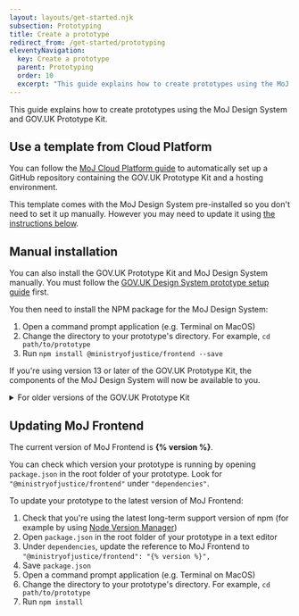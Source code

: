 ```yaml
---
layout: layouts/get-started.njk
subsection: Prototyping
title: Create a prototype
redirect_from: /get-started/prototyping
eleventyNavigation:
  key: Create a prototype
  parent: Prototyping
  order: 10
  excerpt: "This guide explains how to create prototypes using the MoJ Design System and GOV.UK Prototype Kit."
---
```


This guide explains how to create prototypes using the MoJ Design System and GOV.UK Prototype Kit.

## Use a template from Cloud Platform

You can follow the [MoJ Cloud Platform guide](https://user-guide.cloud-platform.service.justice.gov.uk/documentation/getting-started/prototype-kit.html) to automatically set up a GitHub repository containing the GOV.UK Prototype Kit and a hosting environment.

This template comes with the MoJ Design System pre-installed so you don't need to set it up manually. However you may need to update it using [the instructions below](#updating-moj-frontend).

## Manual installation

You can also install the GOV.UK Prototype Kit and MoJ Design System manually. You must follow the [GOV.UK Design System prototype setup guide](https://design-system.service.gov.uk/get-started/prototyping/) first.

You then need to install the NPM package for the MoJ Design System:

1. Open a command prompt application (e.g. Terminal on MacOS)
2. Change the directory to your prototype's directory. For example, `cd path/to/prototype`
3. Run `npm install @ministryofjustice/frontend --save`

If you're using version 13 or later of the GOV.UK Prototype Kit, the components of the MoJ Design System will now be available to you.

<details class="govuk-details">
  <summary class="govuk-details__summary">
    <span class="govuk-details__summary-text">
      For older versions of the GOV.UK Prototype Kit
    </span>
  </summary>
  <div class="govuk-details__text">

If you're using a version of the GOV.UK Prototype Kit before 13, you need to take additional steps to use the MoJ Design System in your prototype:

1. Open `app/assets/javascripts/application.js`
2. Add `window.MOJFrontend.initAll()` below the line that does the same for `GOVUKFrontend`

  </div>
</details>

## Updating MoJ Frontend

The current version of MoJ Frontend is **{% version %}**.

You can check which version your prototype is running by opening `package.json` in the root folder of your prototype. Look for `"@ministryofjustice/frontend"` under `"dependencies"`.

To update your prototype to the latest version of MoJ Frontend:

1. Check that you're using the latest long-term support version of npm (for example by using [Node Version Manager](https://github.com/nvm-sh/nvm))
2. Open `package.json` in the root folder of your prototype in a text editor
3. Under `dependencies`, update the reference to MoJ Frontend to `"@ministryofjustice/frontend": "{% version %}",`
4. Save `package.json`
5. Open a command prompt application (e.g. Terminal on MacOS)
6. Change the directory to your prototype's directory. For example, `cd path/to/prototype`
7. Run `npm install`

